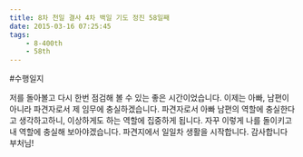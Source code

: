```yaml
---
title: 8차 천일 결사 4차 백일 기도 정진 58일째
date: 2015-03-16 07:25:45
tags:
    - 8-400th
    - 58th
---
```


#수행일지

저를 돌아볼고 다시 한번 점검해 볼 수 있는 좋은 시간이었습니다. 이제는 아빠, 남편이 아니라 파견자로서 제 임무에 충실하겠습니다. 파견자로서 아빠 남편의 역할에 충실한다고 생각하고하니, 이상하게도 하는 역할에 집중하게 됩니다. 자꾸 이렇게 나를 돌이키고 내 역할에 충실해 보아야겠습니다. 파견지에서 일일차 생활을 시작합니다. 감사합니다 부처님!

